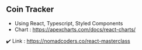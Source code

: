 ## Coin Tracker

- Using React, Typescript, Styled Components
- Chart : https://apexcharts.com/docs/react-charts/

✔️ Link : https://nomadcoders.co/react-masterclass

